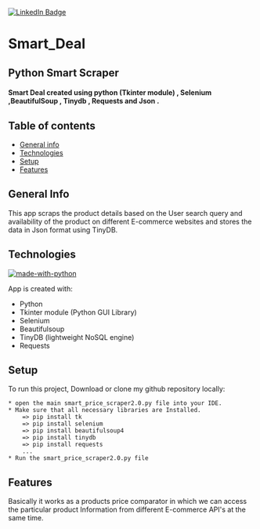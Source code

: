 
[![LinkedIn Badge](https://img.shields.io/badge/LinkedIn-Profile-informational?style=flat&logo=linkedin&logoColor=white&color=008000)](https://www.linkedin.com/in/ajay-pediredla-125887191)


# Smart_Deal

## Python Smart Scraper
#### Smart Deal  created  using  python (Tkinter module) , Selenium ,BeautifulSoup , Tinydb , Requests and Json .

## Table of contents
* [General info](#general-info)
* [Technologies](#technologies)
* [Setup](#setup)
* [Features](#features)

## General Info
This app scraps the product details based on the User search query and availability of the product on different E-commerce websites and stores the data in Json format using TinyDB.

## Technologies
[![made-with-python](https://img.shields.io/badge/Made%20with-Python-1f425f.svg)](https://www.python.org/) 


App is created with:
* Python
* Tkinter module (Python GUI Library)
* Selenium
* Beautifulsoup
* TinyDB (lightweight NoSQL engine)
* Requests

## Setup
To run this project, Download or clone my github repository locally:
```
* open the main smart_price_scraper2.0.py file into your IDE.
* Make sure that all necessary libraries are Installed.
    => pip install tk
    => pip install selenium
    => pip install beautifulsoup4
    => pip install tinydb
    => pip install requests
    ...
* Run the smart_price_scraper2.0.py file 
```

## Features
Basically it works as a products price comparator in which we can access the particular product Information from different E-commerce API's at the same time.



